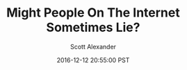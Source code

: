 ---
layout: podcast
title: "Might People On The Internet Sometimes Lie?"
author: Scott Alexander
description: https://slatestarcodex.com/2016/12/12/might-people-on-the-internet-sometimes-lie/
date: 2016-12-12 20:55:00 PST
length: 1981855
duration: 495
guid: might-people-on-the-internet-sometimes-lie
---